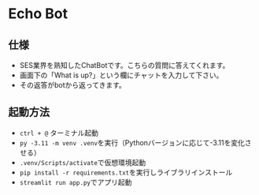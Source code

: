 # Echo Bot
## 仕様
- SES業界を熟知したChatBotです。こちらの質問に答えてくれます。
- 画面下の「What is up?」という欄にチャットを入力して下さい。
- その返答がbotから返ってきます。

## 起動方法
- `ctrl + @` ターミナル起動
- `py -3.11 -m venv .venv`を実行（Pythonバージョンに応じて-3.11を変化させる）
- `.venv/Scripts/activate`で仮想環境起動
- `pip install -r requirements.txt`を実行しライブラリインストール
- `streamlit run app.py`でアプリ起動
